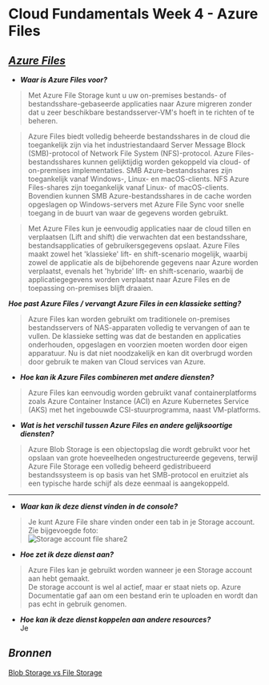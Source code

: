 # **Cloud Fundamentals Week 4 - Azure Files**

## ***[Azure Files](https://docs.microsoft.com/en-us/azure/storage/files/storage-files-introduction#why-azure-files-is-useful)***  

-   ***Waar is Azure Files voor?***  

   >   Met Azure File Storage kunt u uw on-premises bestands- of bestandsshare-gebaseerde applicaties naar Azure migreren zonder dat u zeer beschikbare bestandsserver-VM's hoeft in te richten of te beheren.  

   >  Azure Files biedt volledig beheerde bestandsshares in de cloud die toegankelijk zijn via het industriestandaard Server Message Block (SMB)-protocol of Network File System (NFS)-protocol. Azure Files-bestandsshares kunnen gelijktijdig worden gekoppeld via cloud- of on-premises implementaties. SMB Azure-bestandsshares zijn toegankelijk vanaf Windows-, Linux- en macOS-clients. NFS Azure Files-shares zijn toegankelijk vanaf Linux- of macOS-clients. Bovendien kunnen SMB Azure-bestandsshares in de cache worden opgeslagen op Windows-servers met Azure File Sync voor snelle toegang in de buurt van waar de gegevens worden gebruikt.  

   >   Met Azure Files kun je eenvoudig applicaties naar de cloud tillen en verplaatsen (Lift and shift) die verwachten dat een bestandsshare, bestandsapplicaties of gebruikersgegevens opslaat. Azure Files maakt zowel het 'klassieke' lift- en shift-scenario mogelijk, waarbij zowel de applicatie als de bijbehorende gegevens naar Azure worden verplaatst, evenals het 'hybride' lift- en shift-scenario, waarbij de applicatiegegevens worden verplaatst naar Azure Files en de toepassing on-premises blijft draaien.  

   ***Hoe past Azure Files / vervangt Azure Files in een klassieke setting?***  

>   Azure Files kan worden gebruikt om traditionele on-premises bestandsservers of NAS-apparaten volledig te vervangen of aan te vullen. De klassieke setting was dat de bestanden en applicaties onderhouden, opgeslagen en voorzien moeten worden door eigen apparatuur. Nu is dat niet noodzakelijk en kan dit overbrugd worden door gebruik te maken van Cloud services van Azure.

-   ***Hoe kan ik Azure Files combineren met andere diensten?***  
> Azure Files kan eenvoudig worden gebruikt vanaf containerplatforms zoals Azure Container Instance (ACI) en Azure Kubernetes Service (AKS) met het ingebouwde CSI-stuurprogramma, naast VM-platforms.  

-   ***Wat is het verschil tussen Azure Files en andere gelijksoortige diensten?***  
> Azure Blob Storage is een objectopslag die wordt gebruikt voor het opslaan van grote hoeveelheden ongestructureerde gegevens, terwijl Azure File Storage een volledig beheerd gedistribueerd bestandssysteem is op basis van het SMB-protocol en eruitziet als een typische harde schijf als deze eenmaal is aangekoppeld.

----

-   ***Waar kan ik deze dienst vinden in de console?***  

>Je kunt Azure File share vinden onder een tab in je Storage account. Zie bijgevoegde foto:  
![Storage account file share2](https://user-images.githubusercontent.com/95616021/148963168-99b9b509-b439-44f7-a218-b937c58fe592.jpg)  


-   ***Hoe zet ik deze dienst aan?***   

> Azure Files kan je gebruikt worden wanneer je een Storage account aan hebt gemaakt.  
De storage account is wel al actief, maar er staat niets op. Azure Documentatie gaf aan om
een bestand erin te uploaden en wordt dan pas echt in gebruik genomen.  

-   ***Hoe kan ik deze dienst koppelen aan andere resources?***  
Je



## ***Bronnen***  
[Blob Storage vs File Storage](https://www.serverless360.com/blog/azure-blob-storage-vs-file-storage)  



